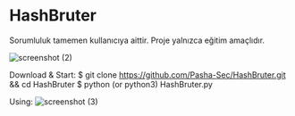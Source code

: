 # HashBruter
Sorumluluk tamemen kullanıcıya aittir. Proje yalnızca eğitim amaçlıdır.

![screenshot (2)](https://github.com/Pasha-Sec/HashBruter/assets/148802667/1a9faf56-143f-4f11-b648-176bf49d324f)


Download & Start:
   $ git clone https://github.com/Pasha-Sec/HashBruter.git && cd HashBruter
   $ python (or python3) HashBruter.py
   
Using:
![screenshot (3)](https://github.com/Pasha-Sec/HashBruter/assets/148802667/bfa9cc75-217a-458c-b303-032a775e2e83)


